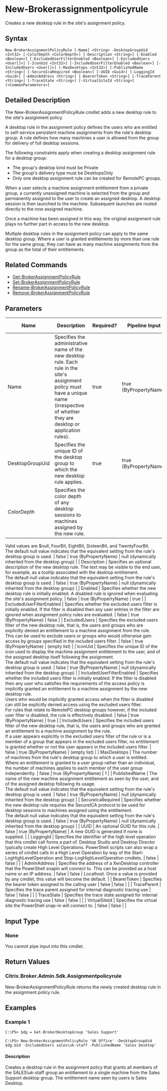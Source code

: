 ﻿
# New-Brokerassignmentpolicyrule
Creates a new desktop rule in the site's assignment policy.
## Syntax

```
New-BrokerAssignmentPolicyRule [-Name] <String> -DesktopGroupUid <Int32> [-ColorDepth <ColorDepth>] [-Description <String>] [-Enabled <Boolean>] [-ExcludedUserFilterEnabled <Boolean>] [-ExcludedUsers <User[]>] [-IconUid <Int32>] [-IncludedUserFilterEnabled <Boolean>] [-IncludedUsers <User[]>] [-MaxDesktops <Int32>] [-PublishedName <String>] [-SecureIcaRequired <Boolean>] [-UUID <Guid>] [-LoggingId <Guid>] [-AdminAddress <String>] [-BearerToken <String>] [-TraceParent <String>] [-TraceState <String>] [-VirtualSiteId <String>] [<CommonParameters>]
```

## Detailed Description
The New-BrokerAssignmentPolicyRule cmdlet adds a new desktop rule to the site's assignment policy.

A desktop rule in the assignment policy defines the users who are entitled to self-service persistent machine assignments from the rule's desktop group. A rule defines how many machines a user is allowed from the group for delivery of full desktop sessions.

The following constraints apply when creating a desktop assignment rule for a desktop group:


* The group's desktop kind must be Private
* The group's delivery type must be DesktopsOnly
* Only one desktop assignment rule can be created for RemotePC groups.

When a user selects a machine assignment entitlement from a private group, a currently unassigned machine is selected from the group and permanently assigned to the user to create an assigned desktop. A desktop session is then launched to the machine. Subsequent launches are routed directly to the now assigned machine.

Once a machine has been assigned in this way, the original assignment rule plays no further part in access to the new desktop.

Multiple desktop rules in the assignment policy can apply to the same desktop group. Where a user is granted entitlements by more than one rule for the same group, they can have as many machine assignments from the group as the total of their entitlements.


## Related Commands

* [Get-BrokerAssignmentPolicyRule](../Get-BrokerAssignmentPolicyRule/)
* [Set-BrokerAssignmentPolicyRule](../Set-BrokerAssignmentPolicyRule/)
* [Rename-BrokerAssignmentPolicyRule](../Rename-BrokerAssignmentPolicyRule/)
* [Remove-BrokerAssignmentPolicyRule](../Remove-BrokerAssignmentPolicyRule/)
## Parameters
| Name   | Description | Required? | Pipeline Input | Default Value |
| --- | --- | --- | --- | --- |
| Name | Specifies the administrative name of the new desktop rule. Each rule in the site's assignment policy must have a unique name (irrespective of whether they are desktop or application rules). | true | true (ByPropertyName) |  |
| DesktopGroupUid | Specifies the unique ID of the desktop group to which the new desktop rule applies. | true | true (ByPropertyName) |  |
| ColorDepth | Specifies the color depth of any desktop sessions to machines assigned by the new rule.  
Valid values are \$null, FourBit, EightBit, SixteenBit, and TwentyFourBit.  
The default null value indicates that the equivalent setting from the rule's desktop group is used. | false | true (ByPropertyName) | null (dynamically inherited from the desktop group) |
| Description | Specifies an optional description of the new desktop rule. The text may be visible to the end user, for example, as a tooltip associated with the desktop entitlement.  
The default null value indicates that the equivalent setting from the rule's desktop group is used. | false | true (ByPropertyName) | null (dynamically inherited from the desktop group) |
| Enabled | Specifies whether the new desktop rule is initially enabled. A disabled rule is ignored when evaluating the site's assignment policy. | false | true (ByPropertyName) | true |
| ExcludedUserFilterEnabled | Specifies whether the excluded users filter is initially enabled. If the filter is disabled then any user entries in the filter are ignored when assignment policy rules are evaluated. | false | true (ByPropertyName) | false |
| ExcludedUsers | Specifies the excluded users filter of the new desktop rule, that is, the users and groups who are explicitly denied an entitlement to a machine assignment from the rule.  
This can be used to exclude users or groups who would otherwise gain access by groups specified in the included users filter. | false | true (ByPropertyName) | (empty list) |
| IconUid | Specifies the unique ID of the icon used to display the machine assignment entitlement to the user, and of the assigned desktop itself following the assignment.  
The default null value indicates that the equivalent setting from the rule's desktop group is used. | false | true (ByPropertyName) | null (dynamically inherited from the desktop group) |
| IncludedUserFilterEnabled | Specifies whether the included users filter is initially enabled. If the filter is disabled then any user who satisfies the requirements of the access policy is implicitly granted an entitlement to a machine assignment by the new desktop rule.  
Users who would be implicitly granted access when the filter is disabled can still be explicitly denied access using the excluded users filter.  
For rules that relate to RemotePC desktop groups however, if the included user filter is disabled, the rule is effectively disabled. | false | true (ByPropertyName) | true |
| IncludedUsers | Specifies the included users filter of the new desktop rule, that is, the users and groups who are granted an entitlement to a machine assignment by the rule.  
If a user appears explicitly in the excluded users filter of the rule or is a member of a group that appears in the excluded users filter, no entitlement is granted whether or not the user appears in the included users filter. | false | true (ByPropertyName) | (empty list) |
| MaxDesktops | The number of machines from the rule's desktop group to which a user is entitled. Where an entitlement is granted to a user group rather than an individual, the number of machines applies to each member of the user group independently. | false | true (ByPropertyName) | 1 |
| PublishedName | The name of the new machine assignment entitlement as seen by the user, and of the assigned desktop following its usage.  
The default null value indicates that the equivalent setting from the rule's desktop group is used. | false | true (ByPropertyName) | null (dynamically inherited from the desktop group) |
| SecureIcaRequired | Specifies whether the new desktop rule requires the SecureICA protocol to be used for desktop sessions to machines assigned using the entitlement.  
The default null value indicates that the equivalent setting from the rule's desktop group is used. | false | true (ByPropertyName) | null (dynamically inherited from the desktop group) |
| UUID | An optional GUID for this rule. | false | true (ByPropertyName) | A new GUID is generated if none is supplied. |
| LoggingId | Specifies the identifier of the high level operation that this cmdlet call forms a part of. Desktop Studio and Desktop Director typically create High Level Operations. PowerShell scripts can also wrap a series of cmdlet calls in a High Level Operation by way of the Start-LogHighLevelOperation and Stop-LogHighLevelOperation cmdlets. | false | false |  |
| AdminAddress | Specifies the address of a XenDesktop controller that the PowerShell snapin will connect to. This can be provided as a host name or an IP address. | false | false | Localhost. Once a value is provided by any cmdlet, this value will become the default. |
| BearerToken | Specifies the bearer token assigned to the calling user | false | false |  |
| TraceParent | Specifies the trace parent assigned for internal diagnostic tracing use | false | false |  |
| TraceState | Specifies the trace state assigned for internal diagnostic tracing use | false | false |  |
| VirtualSiteId | Specifies the virtual site the PowerShell snap-in will connect to. | false | false |  |

## Input Type

### None
You cannot pipe input into this cmdlet.
## Return Values

### Citrix.Broker.Admin.Sdk.Assignmentpolicyrule
New-BrokerAssignmentPolicyRule returns the newly created desktop rule in the assignment policy rule.
## Examples

### Example 1

```
C:\PS> $dg = Get-BrokerDesktopGroup 'Sales Support'  
  
C:\PS> New-BrokerAssignmentPolicyRule 'UK Office' -DesktopGroupUid $dg.Uid -IncludedUsers sales\uk-staff -PublishedName 'Sales Desktop'
```

#### Description
Creates a desktop rule in the assignment policy that grants all members of the SALES\\uk-staff group an entitlement to a single machine from the Sales Support desktop group. The entitlement name seen by users is Sales Desktop.
